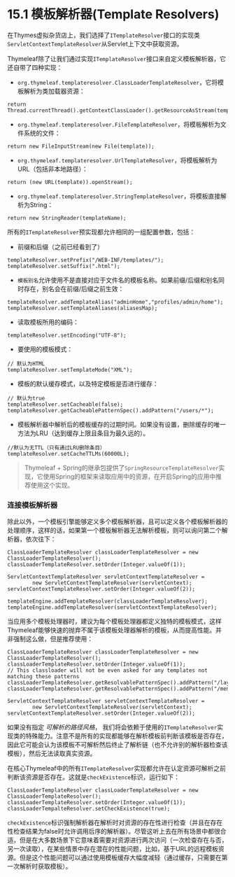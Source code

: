 # 15.1 模板解析器(Template Resolvers)
在Thymes虚拟杂货店上，我们选择了`ITemplateResolver`接口的实现类`ServletContextTemplateResolver`从Servlet上下文中获取资源。

Thymeleaf除了让我们通过实现`ITemplateResolver`接口来自定义模板解析器，它还自带了四种实现：
* `org.thymeleaf.templateresolver.ClassLoaderTemplateResolver`，它将模板解析为类加载器资源：
```
return Thread.currentThread().getContextClassLoader().getResourceAsStream(template);
```
* `org.thymeleaf.templateresolver.FileTemplateResolver`，将模板解析为文件系统的文件：
```
return new FileInputStream(new File(template));
```
* `org.thymeleaf.templateresolver.UrlTemplateResolver`，将模板解析为URL（包括非本地路径）：
```
return (new URL(template)).openStream();
```
* `org.thymeleaf.templateresolver.StringTemplateResolver`，将模板直接解析为String：
```
return new StringReader(templateName);
```
所有的`ITemplateResolver`预实现都允许相同的一组配置参数，包括：
* 前缀和后缀（之前已经看到了）
```
templateResolver.setPrefix("/WEB-INF/templates/");
templateResolver.setSuffix(".html");
```
* `模板别名`允许使用不是直接对应于文件名的模板名称。如果前缀/后缀和别名同时存在，别名会在前缀/后缀之前生效：
```
templateResolver.addTemplateAlias("adminHome","profiles/admin/home");
templateResolver.setTemplateAliases(aliasesMap);
```
* 读取模板所用的编码：
```
templateResolver.setEncoding("UTF-8");
```
* 要使用的模板模式：
```
// 默认为HTML
templateResolver.setTemplateMode("XML");
```
* 模板的默认缓存模式，以及特定模板是否进行缓存：
```
// 默认为true
templateResolver.setCacheable(false);
templateResolver.getCacheablePatternSpec().addPattern("/users/*");
```
* 模板解析器中解析后的模板缓存的过期时间。如果没有设置，删除缓存的唯一方法为LRU（达到缓存上限且条目为最久远的）。
```
//默认为无TTL（只有通过LRU删除条目）
templateResolver.setCacheTTLMs(60000L);
```
> Thymeleaf + Spring的继承包提供了`SpringResourceTemplateResolver`实现，它使用Spring的框架来读取应用中的资源，在开启Spring的应用中推荐使用这个实现。

### 连接模板解析器 ###
除此以外，一个模板引擎能够定义多个模板解析器，且可以定义各个模板解析器的处理顺序，这样的话，如果第一个模板解析器无法解析模板，则可以询问第二个解析器，依次往下：
```
ClassLoaderTemplateResolver classLoaderTemplateResolver = new ClassLoaderTemplateResolver();
classLoaderTemplateResolver.setOrder(Integer.valueOf(1));

ServletContextTemplateResolver servletContextTemplateResolver =
        new ServletContextTemplateResolver(servletContext);
servletContextTemplateResolver.setOrder(Integer.valueOf(2));

templateEngine.addTemplateResolver(classLoaderTemplateResolver);
templateEngine.addTemplateResolver(servletContextTemplateResolver);
```
当应用多个模板处理器时，建议为每个模板处理器都定义独特的模板模式，这样Thymeleaf能够快速的抛弃不属于该模板处理器解析的模板，从而提高性能。并非强制这么做，但是推荐使用：
```
ClassLoaderTemplateResolver classLoaderTemplateResolver = new ClassLoaderTemplateResolver();
classLoaderTemplateResolver.setOrder(Integer.valueOf(1));
// This classloader will not be even asked for any templates not matching these patterns
classLoaderTemplateResolver.getResolvablePatternSpec().addPattern("/layout/*.html");
classLoaderTemplateResolver.getResolvablePatternSpec().addPattern("/menu/*.html");

ServletContextTemplateResolver servletContextTemplateResolver =
        new ServletContextTemplateResolver(servletContext);
servletContextTemplateResolver.setOrder(Integer.valueOf(2));
```
如果没有指定 *可解析的路径风格*， 我们将会依赖于使用的`ITemplateResolver`实现类的特殊能力。注意不是所有的实现都能够在解析模板前判断该模板是否存在，因此它可能会认为该模板不可解析然后终止了解析链（也不允许别的解析器检查该模板），然后无法读取真实资源。

在核心Thymeleaf中的所有`ITemplateResolver`实现都允许在认定资源可解析之前判断该资源是否存在。这就是`checkExistence`标识，运行如下：
```
ClassLoaderTemplateResolver classLoaderTemplateResolver = new ClassLoaderTemplateResolver();
classLoaderTemplateResolver.setOrder(Integer.valueOf(1));
classLoaderTempalteResolver.setCheckExistence(true);
```
`checkExistence`标识强制解析器在解析时对资源的存在性进行检查（并且在存在性检查结果为false时允许调用后序的解析器）。尽管这听上去在所有场景中都很合适，但是在大多数场景下它意味着需要对资源进行两次访问（一次检查存在与否，另一次读取），在某些情景中存在潜在的性能问题，比如，基于URL的远程模板资源。但是这个性能问题可以通过使用模板缓存大幅度减轻（通过缓存，只需要在第一次解析时获取模板）。
